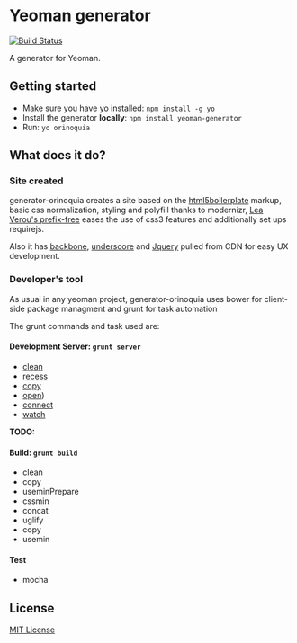 # Yeoman generator
[![Build Status](https://secure.travis-ci.org/marcoslhc/generator-orinoquia.png?branch=master)](https://travis-ci.org/marcoslhc/generator-orinoquia)

A generator for Yeoman.

## Getting started
- Make sure you have [yo](https://github.com/yeoman/yo) installed:
    `npm install -g yo`
- Install the generator **locally**: `npm install yeoman-generator`
- Run: `yo orinoquia`

## What does it do? ##

### Site created ###
generator-orinoquia creates a site based on the [html5boilerplate](http://html5boilerplate.com/) markup, basic css normalization, styling and polyfill thanks to modernizr,
[Lea Verou's prefix-free](http://leaverou.github.io/prefixfree/) eases the use of css3 features and additionally set ups requirejs.

Also it has [backbone](http://backbonejs.org), [underscore](http://underscorejs.org) and [Jquery](http://jquery.com) pulled from CDN for easy UX development.

### Developer's tool ###

As usual in any yeoman project, generator-orinoquia uses bower for client-side package managment and grunt for task automation

The grunt commands and task used are:

#### Development Server: `grunt server` ####
* [clean](https://npmjs.org/package/grunt-contrib-clean)
* [recess](https://npmjs.org/package/grunt-recess)
* [copy](https://npmjs.org/package/grunt-contrib-copy)
* [open](https://npmjs.org/package/grunt-open))
* [connect](https://npmjs.org/package/grunt-contrib-connect)
* [watch](https://npmjs.org/package/grunt-contrib-watch)

**TODO:**

#### Build: `grunt build` ####
* clean
* copy
* useminPrepare
* cssmin
* concat
* uglify
* copy
* usemin

#### Test ####
* mocha

## License
[MIT License](http://en.wikipedia.org/wiki/MIT_License)
